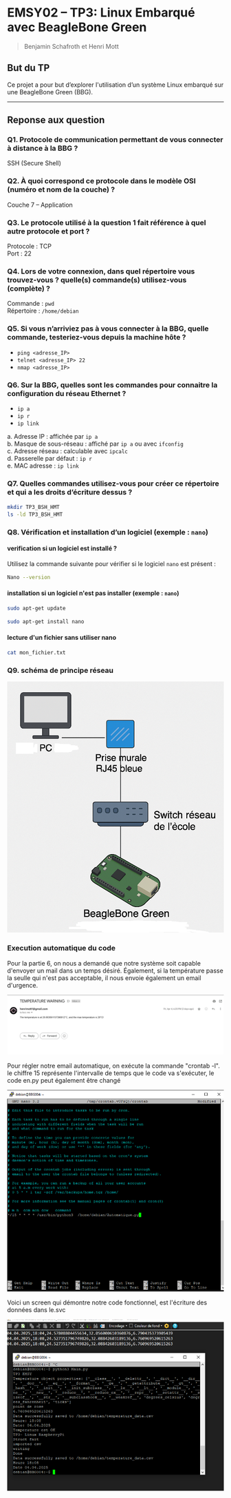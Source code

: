 #  EMSY02 – TP3: Linux Embarqué avec BeagleBone Green 
> Benjamin Schafroth et Henri Mott

## But du TP

Ce projet a pour but d’explorer l'utilisation d’un système Linux embarqué sur une BeagleBone Green (BBG).

---

## Reponse aux question

### Q1. Protocole de communication permettant de vous connecter à distance à la BBG ?
SSH (Secure Shell)

### Q2. À quoi correspond ce protocole dans le modèle OSI (numéro et nom de la couche) ?
Couche 7 – Application

### Q3. Le protocole utilisé à la question 1 fait référence à quel autre protocole et port ?
Protocole : TCP  
Port : 22

### Q4. Lors de votre connexion, dans quel répertoire vous trouvez-vous ? quelle(s) commande(s) utilisez-vous (complète) ?
Commande : `pwd`  
Répertoire : `/home/debian`

### Q5. Si vous n’arriviez pas à vous connecter à la BBG, quelle commande, testeriez-vous depuis la machine hôte ?
- `ping <adresse_IP>`
- `telnet <adresse_IP> 22`
- `nmap <adresse_IP>`

### Q6. Sur la BBG, quelles sont les commandes pour connaitre la configuration du réseau Ethernet ?
- `ip a`
- `ip r`
- `ip link`

a. Adresse IP : affichée par `ip a`  
b. Masque de sous-réseau : affiché par `ip a` ou avec `ifconfig`  
c. Adresse réseau : calculable avec `ipcalc`  
d. Passerelle par défaut : `ip r`  
e. MAC adresse : `ip link`

### Q7. Quelles commandes utilisez-vous pour créer ce répertoire et qui a les droits d’écriture dessus ?
```bash
mkdir TP3_BSH_HMT
ls -ld TP3_BSH_HMT
```
### Q8. Vérification et installation d’un logiciel (exemple : `nano`)
#### verification si un logiciel est installé ?

Utilisez la commande suivante pour vérifier si le logiciel `nano` est présent :
```bash
Nano --version
```
#### installation si un logiciel n'est pas installer (exemple : `nano`)
```bash
sudo apt-get update
```
```bash
sudo apt-get install nano
```

#### lecture d'un fichier sans utiliser nano
```bash
cat mon_fichier.txt
```
### Q9. schéma de principe réseau
![Image non disponible pour jsp quel raison](schema_de_pincipe.png)

### Execution automatique du code

Pour la partie 6, on nous a demandé que notre système soit capable d'envoyer un mail dans un temps désiré.
Également, si la température passe la seulle qui n'est pas acceptable, il nous envoie également un email d'urgence.

![alt text](https://github.com/Hayatache/TP3_EMSY_1/blob/main/temperature%20warning%20mail.png)

Pour régler notre email automatique, on exécute la commande "crontab -l". 
le chiffre 15 représente l'intervalle de temps que le code va s'exécuter, le code en.py peut également être changé

![alt text](https://github.com/Hayatache/TP3_EMSY_1/blob/main/automatsation.png)

Voici un screen qui démontre notre code fonctionnel, est l'écriture des données dans le.svc

![alt text](https://github.com/Hayatache/TP3_EMSY_1/blob/main/Fonctionement.png)
